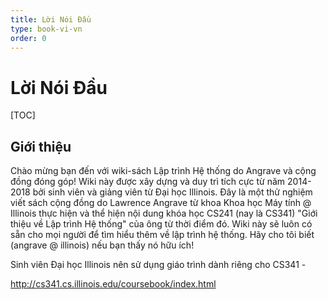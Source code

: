 ```yaml
---
title: Lời Nói Đầu
type: book-vi-vn
order: 0
---
```


# Lời Nói Đầu

[TOC]

## Giới thiệu

Chào mừng bạn đến với wiki-sách Lập trình Hệ thống do Angrave và cộng đồng đóng góp! Wiki này được xây dựng và duy trì tích cực từ năm 2014-2018 bởi sinh viên và giảng viên từ Đại học Illinois. Đây là một thử nghiệm viết sách cộng đồng do Lawrence Angrave từ khoa Khoa học Máy tính @ Illinois thực hiện và thể hiện nội dung khóa học CS241 (nay là CS341) "Giới thiệu về Lập trình Hệ thống" của ông từ thời điểm đó. Wiki này sẽ luôn có sẵn cho mọi người để tìm hiểu thêm về lập trình hệ thống. Hãy cho tôi biết (angrave @ illinois) nếu bạn thấy nó hữu ích!

Sinh viên Đại học Illinois nên sử dụng giáo trình dành riêng cho CS341 -

http://cs341.cs.illinois.edu/coursebook/index.html
